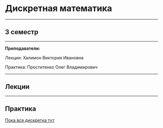 # Дискретная математика
____________
## 3 семестр
___________
**Преподаватели:**

Лекции: Халимон Виктория Ивановна

Практика: Проститенко Олег Владимирович 

_________
## Лекции
_________
## Практика

[Пока вся дискретка тут](../Files/DiscreteMath)

